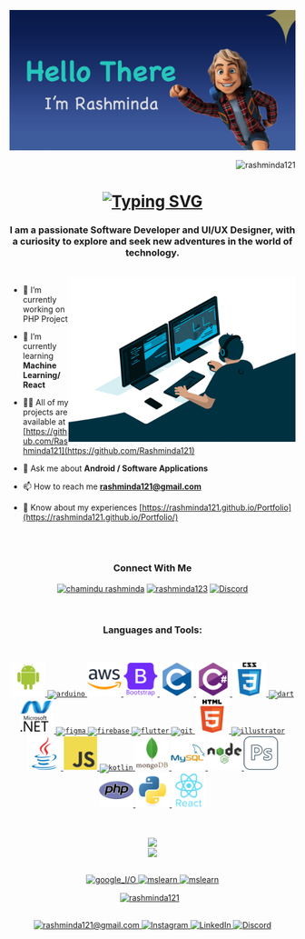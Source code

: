 ![MasterHead](b.jpg)
<p align="right"> <img src="https://komarev.com/ghpvc/?username=rashminda121&label=Profile%20views&color=blueviolet&style=flat" alt="rashminda121" /> </p>

<h1 align="center"><a href="https://git.io/typing-svg"><img src="https://readme-typing-svg.demolab.com?font=Fira+Code&weight=700&size=30&pause=1000&color=AF51F8F6&center=true&vCenter=true&random=false&width=600&height=60&lines=Hi+%F0%9F%91%8B%2C++I'm+Jayamuni+Rashminda;Software+Engineer%2F+Developer;UI%2F+UX+Engineer;Full+Stack+Developer" alt="Typing SVG" /></a></h1>

<h3 align="center">I am a passionate Software Developer and UI/UX Designer, with a curiosity to explore and seek new adventures in the world of technology.</h3><br>
<img align="right" alt"Coding" width="400" height="290" src="pic1.gif">




- 🔭 I’m currently working on PHP Project

- 🌱 I’m currently learning **Machine Learning/ React**

- 👨‍💻 All of my projects are available at [https://github.com/Rashminda121](https://github.com/Rashminda121)

- 💬 Ask me about  **Android / Software Applications**

- 📫 How to reach me **rashminda121@gmail.com**

- 📄 Know about my experiences [https://rashminda121.github.io/Portfolio](https://rashminda121.github.io/Portfolio/)

</br></br>

<div align="center">
<h3 align="center">Connect With Me</h3>
<p align="center">
<a href="https://linkedin.com/in/chamindu rashminda" target="blank"><img align="center" src="https://raw.githubusercontent.com/rahuldkjain/github-profile-readme-generator/master/src/images/icons/Social/linked-in-alt.svg" alt="chamindu rashminda" height="30" width="40" /></a>
<a href="https://www.instagram.com/rashminda_jc" target="blank"><img align="center" src="https://raw.githubusercontent.com/rahuldkjain/github-profile-readme-generator/master/src/images/icons/Social/instagram.svg" alt="rashminda123" height="30" width="40" /></a>
<a href="https://discord.com/invite/cCRBM6BV" target="_blank">
  <img align="center" src="https://raw.githubusercontent.com/rahuldkjain/github-profile-readme-generator/master/src/images/icons/Social/discord.svg" alt="Discord" height="30" width="40" />
</a>

</p>
</div>
</br>
<div align="center">
  <h3 align="center">Languages and Tools:</h3>
</div></br>
<p align="center"> <a href="https://developer.android.com" target="_blank" rel="noreferrer">
  <code><img src="https://raw.githubusercontent.com/devicons/devicon/master/icons/android/android-original-wordmark.svg" alt="android" width="60" height="60"/></code> </a> 
  <a href="https://www.arduino.cc/" target="_blank" rel="noreferrer"> 
    <code><img src="https://cdn.worldvectorlogo.com/logos/arduino-1.svg" alt="arduino" width="60" height="60"/></code> </a> 
  <a href="https://aws.amazon.com" target="_blank" rel="noreferrer"> 
    <code><img src="https://raw.githubusercontent.com/devicons/devicon/master/icons/amazonwebservices/amazonwebservices-original-wordmark.svg" alt="aws" width="60" height="60"/></code> </a> 
  <a href="https://getbootstrap.com" target="_blank" rel="noreferrer"> 
    <code><img src="https://raw.githubusercontent.com/devicons/devicon/master/icons/bootstrap/bootstrap-plain-wordmark.svg" alt="bootstrap" width="60" height="60"/></code> </a> 
  <a href="https://www.cprogramming.com/" target="_blank" rel="noreferrer"> 
      <code><img src="https://raw.githubusercontent.com/devicons/devicon/master/icons/c/c-original.svg" alt="c" width="60" height="60"/></code> </a> 
  <a href="https://www.w3schools.com/cs/" target="_blank" rel="noreferrer"> 
    <code><img src="https://raw.githubusercontent.com/devicons/devicon/master/icons/csharp/csharp-original.svg" alt="csharp" width="60" height="60"/></code> </a> 
  <a href="https://www.w3schools.com/css/" target="_blank" rel="noreferrer"> 
    <code><img src="https://raw.githubusercontent.com/devicons/devicon/master/icons/css3/css3-original-wordmark.svg" alt="css3" width="60" height="60"/></code> </a> 
  <a href="https://dart.dev" target="_blank" rel="noreferrer"> 
    <code><img src="https://www.vectorlogo.zone/logos/dartlang/dartlang-icon.svg" alt="dart" width="60" height="60"/></code> </a> 
  <a href="https://dotnet.microsoft.com/" target="_blank" rel="noreferrer"> 
   <code><img src="https://raw.githubusercontent.com/devicons/devicon/master/icons/dot-net/dot-net-original-wordmark.svg" alt="dotnet" width="60" height="60"/></code> </a> 
  <a href="https://www.figma.com/" target="_blank" rel="noreferrer">
    <code><img src="https://www.vectorlogo.zone/logos/figma/figma-icon.svg" alt="figma" width="60" height="60"/></code> </a> 
  <a href="https://firebase.google.com/" target="_blank" rel="noreferrer"> 
    <code><img src="https://www.vectorlogo.zone/logos/firebase/firebase-icon.svg" alt="firebase" width="60" height="60"/></code> </a> 
  <a href="https://flutter.dev" target="_blank" rel="noreferrer"> 
    <code><img src="https://www.vectorlogo.zone/logos/flutterio/flutterio-icon.svg" alt="flutter" width="60" height="60"/></code> </a> 
  <a href="https://git-scm.com/" target="_blank" rel="noreferrer"> 
    <code><img src="https://www.vectorlogo.zone/logos/git-scm/git-scm-icon.svg" alt="git" width="60" height="60""/></code> </a> 
  <a href="https://www.w3.org/html/" target="_blank" rel="noreferrer">
    <code><img src="https://raw.githubusercontent.com/devicons/devicon/master/icons/html5/html5-original-wordmark.svg" alt="html5" width="60" height="60"/></code> </a> 
  <a href="https://www.adobe.com/in/products/illustrator.html" target="_blank" rel="noreferrer"> 
    <code><img src="https://www.vectorlogo.zone/logos/adobe_illustrator/adobe_illustrator-icon.svg" alt="illustrator" width="60" height="60"/></code> </a> 
  <a href="https://www.java.com" target="_blank" rel="noreferrer"> 
    <code><img src="https://raw.githubusercontent.com/devicons/devicon/master/icons/java/java-original.svg" alt="java" width="60" height="60"/></code> </a> 
  <a href="https://developer.mozilla.org/en-US/docs/Web/JavaScript" target="_blank" rel="noreferrer"> 
    <code><img src="https://raw.githubusercontent.com/devicons/devicon/master/icons/javascript/javascript-original.svg" alt="javascript" width="60" height="60"/></code> </a> 
  <a href="https://kotlinlang.org" target="_blank" rel="noreferrer"> 
    <code><img src="https://www.vectorlogo.zone/logos/kotlinlang/kotlinlang-icon.svg" alt="kotlin" width="60" height="60"/></code> </a> 
  <a href="https://www.mongodb.com/" target="_blank" rel="noreferrer"> 
    <code><img src="https://raw.githubusercontent.com/devicons/devicon/master/icons/mongodb/mongodb-original-wordmark.svg" alt="mongodb" width="60" height="60"/></code> </a> 
  <a href="https://www.mysql.com/" target="_blank" rel="noreferrer"> 
    <code><img src="https://raw.githubusercontent.com/devicons/devicon/master/icons/mysql/mysql-original-wordmark.svg" alt="mysql" width="60" height="60"/></code> </a> 
  <a href="https://nodejs.org" target="_blank" rel="noreferrer"> 
    <code><img src="https://raw.githubusercontent.com/devicons/devicon/master/icons/nodejs/nodejs-original-wordmark.svg" alt="nodejs" width="60" height="60"/></code> </a> 
  <a href="https://www.photoshop.com/en" target="_blank" rel="noreferrer"> 
    <code><img src="https://raw.githubusercontent.com/devicons/devicon/master/icons/photoshop/photoshop-line.svg" alt="photoshop" width="60" height="60"/></code> </a> 
  <a href="https://www.php.net" target="_blank" rel="noreferrer"> 
    <code><img src="https://raw.githubusercontent.com/devicons/devicon/master/icons/php/php-original.svg" alt="php" width="60" height="60"/></code> </a> 
  <a href="https://www.python.org" target="_blank" rel="noreferrer"> 
    <code><img src="https://raw.githubusercontent.com/devicons/devicon/master/icons/python/python-original.svg" alt="python" width="60" height="60"/></code> </a> 
  <a href="https://reactjs.org/" target="_blank" rel="noreferrer"> 
    <code><img src="https://raw.githubusercontent.com/devicons/devicon/master/icons/react/react-original-wordmark.svg" alt="react" width="60" height="60"/></code> </a> 
</p><br><br>


<!--![rashminda121's Stats](https://github-readme-stats.vercel.app/api?username=rashminda121&theme=material-palenight&show_icons=true&hide_border=true&count_private=true)--> 

<div align="center">
<img src="https://github-readme-stats.vercel.app/api/top-langs/?username=rashminda121&theme=material-palenight&hide_border=true&include_all_commits=true&count_private=true&layout=compact&langs_count=20" align="center" />
</div>
<div align="center">
 <img src="https://github-readme-streak-stats.herokuapp.com/?user=rashminda121&theme=material-palenight&hide_border=true" align="center" />
</div> </br>

<!--![rashminda121's Top Languages](https://github-readme-stats.vercel.app/api/top-langs/?username=rashminda121&theme=material-palenight&show_icons=true&hide_border=true&layout=compact)-->

<!--![rashminda121's Streak](https://github-readme-streak-stats.herokuapp.com/?user=rashminda121&theme=material-palenight&hide_border=true)-->

<!--tropies-->
<p align="center"> 
  <a href="https://developer.android.com" target="blank" rel="noreferrer">
  <img src="https://developers.google.com/static/profile/badges/events/io/2024/registered/badge.svg" alt="google_I/O" width="150" height="150"/> </a> 
  <a href="https://developer.android.com" target="blank" rel="noreferrer">
  <img src="https://learn.microsoft.com/en-us/training/achievements/generic-badge.svg" alt="mslearn" width="150" height="150"/> </a> 
  <a href="https://developer.android.com" target="blank" rel="noreferrer">
  <img src="https://learn.microsoft.com/en-us/training/achievements/get-started-ai-fundamentals.svg" alt="mslearn" width="150" height="150"/> </a> 
</p>

<p align="center"> <a href="https://github.com/ryo-ma/github-profile-trophy" align="center"><img src="https://github-profile-trophy.vercel.app/?username=rashminda121&theme=nord&row=1&column=5&margin-w=5&no-bg=false" alt="rashminda121" align="center" style="margin-right:10px;" /></a> </p><br>



<!--
<a href="mailto:rashminda121@gmail.com" align="center">![rashminda121@gmail.com](https://img.shields.io/badge/Gmail-D14836?style=for-the-badge&logo=gmail&logoColor=white)</a>
[![Instagram](https://img.shields.io/badge/Instagram-E4405F?style=for-the-badge&logo=instagram&logoColor=white)](https://www.instagram.com/rashminda_jc)
[![LinkedIn](https://img.shields.io/badge/LinkedIn-0077B5?style=for-the-badge&logo=linkedin&logoColor=white)](https://www.linkedin.com/in/chamindu-rashminda-42565828a/)
[![Discord](https://img.shields.io/badge/Discord-7289DA?style=for-the-badge&logo=discord&logoColor=white)](https://discord.com/invite/cCRBM6BV)  -->

<div align="center">
<a href="mailto:rashminda121@gmail.com">
  <img src="https://img.shields.io/badge/Gmail-D14836?style=for-the-badge&logo=gmail&logoColor=white" alt="rashminda121@gmail.com">
</a>
<a href="https://www.instagram.com/rashminda_jc">
  <img src="https://img.shields.io/badge/Instagram-E4405F?style=for-the-badge&logo=instagram&logoColor=white" alt="Instagram">
</a> 
<a href="https://www.linkedin.com/in/chamindu-rashminda-42565828a/">
  <img src="https://img.shields.io/badge/LinkedIn-0077B5?style=for-the-badge&logo=linkedin&logoColor=white" alt="LinkedIn">
</a>
<a href="https://discord.com/invite/cCRBM6BV">
  <img src="https://img.shields.io/badge/Discord-7289DA?style=for-the-badge&logo=discord&logoColor=white" alt="Discord">
</a>
</div>




